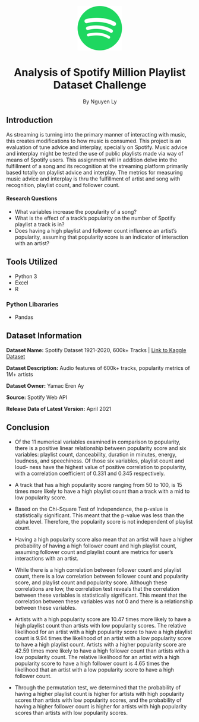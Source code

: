  <p align="center">
    <img src="https://github.com/nguyenlly/math448_proj/blob/main/images/Spotify_logo.png" width="120" height="120">
     <h1 align="center">Analysis of Spotify Million Playlist Dataset Challenge</h1>
    <p align="center" class="h6">By Nguyen Ly</p>
    
## Introduction

As streaming is turning into the primary manner of interacting with music, this creates modifications to how music is consumed. This project is an evaluation of tune advice and interplay, specially on Spotify. Music advice and interplay might be tested the use of public playlists made via way of means of Spotify users. This assignment will in addition delve into the fulfillment of a song and its recognition at the streaming platform primarily based totally on playlist advice and interplay. The metrics for measuring music advice and interplay is thru the fulfillment of artist and song with recognition, playlist count, and follower count.

#### Research Questions
- What variables increase the popularity of a song?
- What is the effect of a track’s popularity on the number of Spotify playlist a track is in?
- Does having a high playlist and follower count influence an artist’s popularity, assuming that
popularity score is an indicator of interaction with an artist?

## Tools Utilized 
- Python 3
- Excel
- R

### Python Libararies
- Pandas

## Dataset Information

**Dataset Name:** Spotify Dataset 1921-2020, 600k+ Tracks | [Link to Kaggle Dataset](https://www.kaggle.com/datasets/yamaerenay/spotify-dataset-19212020-600k-tracks)

**Dataset Description:** Audio features of 600k+ tracks, popularity metrics of 1M+ artists

**Dataset Owner:** Yamac Eren Ay

**Source:** Spotify Web API

**Release Data of Latest Version:** April 2021


## Conclusion 

- Of the 11 numerical variables examined in comparison to popularity, there is a positive linear
relationship between popularity score and six variables: playlist count, danceability, duration
in minutes, energy, loudness, and speechiness. Of those six variables, playlist count and loud-
ness have the highest value of positive correlation to popularity, with a correlation coefficient
of 0.331 and 0.345 respectively.

- A track that has a high popularity score ranging from 50 to 100, is 15 times more likely to
have a high playlist count than a track with a mid to low popularity score.
- Based on the Chi-Square Test of Independence, the p-value is statistically significant. This
meant that the p-value was less than the alpha level. Therefore, the popularity score is not
independent of playlist count.

- Having a high popularity score also mean that an artist will have a higher probability of
having a high follower count and high playlist count, assuming follower count and playlist
count are metrics for user’s interactions with an artist.

- While there is a high correlation between follower count and playlist count, there is a low
correlation between follower count and popularity score, and playlist count and popularity
score. Although these correlations are low, the correlation test reveals that the correlation
between these variables is statistically significant. This meant that the correlation between
these variables was not 0 and there is a relationship between these variables.

- Artists with a high popularity score are 10.47 times more likely to have a high playlist count
than artists with low popularity scores. The relative likelihood for an artist with a high
popularity score to have a high playlist count is 9.94 times the likelihood of an artist with a
low popularity score to have a high playlist count. Artists with a higher popularity score are
42.59 times more likely to have a high follower count than artists with a low popularity count.
The relative likelihood for an artist with a high popularity score to have a high follower count
is 4.65 times the likelihood that an artist with a low popularity score to have a high follower
count.

- Through the permutation test, we determined that the probability of having a higher playlist
count is higher for artists with high popularity scores than artists with low popularity scores,
and the probability of having a higher follower count is higher for artists with high popularity
scores than artists with low popularity scores.
